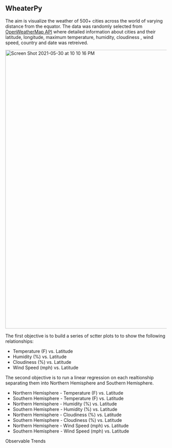 ## WheaterPy

The aim is visualize the weather of 500+ cities across the world of varying distance from the equator. The data was randomly selected from [OpenWeatherMap API](https://openweathermap.org/api) where detailed information about cities and their latitude, longitude, maximum temperature, humidity, cloudiness , wind speed, country and date was retreived.

<img width="869" alt="Screen Shot 2021-05-30 at 10 10 16 PM" src="https://user-images.githubusercontent.com/77529968/120134483-d1d9d780-c193-11eb-8d38-891b858515a4.png">

The first objective is to build a series of sctter plots to to show the following relationships:<br>
<ul>
<li>Temperature (F) vs. Latitude</li>
<li>Humidity (%) vs. Latitude</li>
<li>Cloudiness (%) vs. Latitude</li>
<li>Wind Speed (mph) vs. Latitude</li>
</ul>

The second objective is to run a linear regression on each realtionship separating them into Northern Hemisphere and Southern Hemisphere.
<ul>
<li>Northern Hemisphere - Temperature (F) vs. Latitude</li>
<li>Southern Hemisphere - Temperature (F) vs. Latitude</li>
<li>Northern Hemisphere - Humidity (%) vs. Latitude</li>
<li>Southern Hemisphere - Humidity (%) vs. Latitude</li>
<li>Northern Hemisphere - Cloudiness (%) vs. Latitude</li>
<li>Southern Hemisphere - Cloudiness (%) vs. Latitude</li>
<li>Northern Hemisphere - Wind Speed (mph) vs. Latitude</li>
<li>Southern Hemisphere - Wind Speed (mph) vs. Latitude</li>
</ul>

Observable Trends
